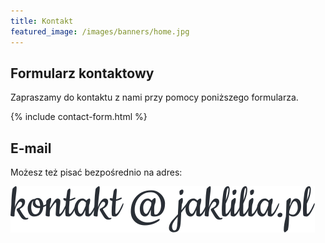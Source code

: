 ```yaml
---
title: Kontakt
featured_image: /images/banners/home.jpg
---
```


## Formularz kontaktowy
Zapraszamy do kontaktu z nami przy pomocy poniższego formularza.

{% include contact-form.html %}

## E-mail

Możesz też pisać bezpośrednio na adres:

![](/images/contact.svg)
